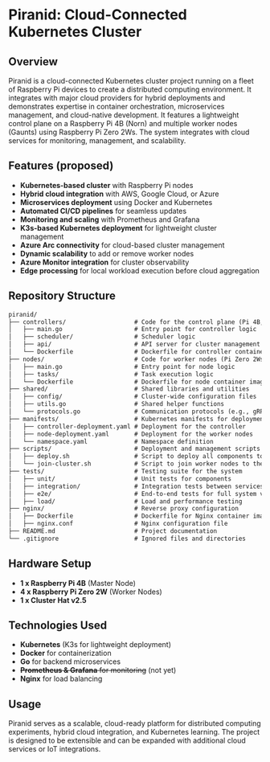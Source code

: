 # Piranid: Cloud-Connected Kubernetes Cluster

## Overview

Piranid is a cloud-connected Kubernetes cluster project running on a fleet of Raspberry Pi devices to create a distributed computing environment. It integrates with major cloud providers for hybrid deployments and demonstrates expertise in container orchestration, microservices management, and cloud-native development. It features a lightweight control plane on a Raspberry Pi 4B (Norn) and multiple worker nodes (Gaunts) using Raspberry Pi Zero 2Ws. The system integrates with cloud services for monitoring, management, and scalability.

## Features (proposed)

- **Kubernetes-based cluster** with Raspberry Pi nodes
- **Hybrid cloud integration** with AWS, Google Cloud, or Azure
- **Microservices deployment** using Docker and Kubernetes
- **Automated CI/CD pipelines** for seamless updates
- **Monitoring and scaling** with Prometheus and Grafana
- **K3s-based Kubernetes deployment** for lightweight cluster management
- **Azure Arc connectivity** for cloud-based cluster management
- **Dynamic scalability** to add or remove worker nodes
- **Azure Monitor integration** for cluster observability
- **Edge processing** for local workload execution before cloud aggregation

## Repository Structure

``` md
piranid/
├── controllers/                   # Code for the control plane (Pi 4B, called Norn)
│   ├── main.go                    # Entry point for controller logic
│   ├── scheduler/                 # Scheduler logic
│   ├── api/                       # API server for cluster management
│   └── Dockerfile                 # Dockerfile for controller container image
├── nodes/                         # Code for worker nodes (Pi Zero 2Ws, called Gaunts)
│   ├── main.go                    # Entry point for node logic
│   ├── tasks/                     # Task execution logic
│   └── Dockerfile                 # Dockerfile for node container image
├── shared/                        # Shared libraries and utilities
│   ├── config/                    # Cluster-wide configuration files
│   ├── utils.go                   # Shared helper functions
│   └── protocols.go               # Communication protocols (e.g., gRPC)
├── manifests/                     # Kubernetes manifests for deployment
│   ├── controller-deployment.yaml # Deployment for the controller
│   ├── node-deployment.yaml       # Deployment for the worker nodes
│   └── namespace.yaml             # Namespace definition
├── scripts/                       # Deployment and management scripts
│   ├── deploy.sh                  # Script to deploy all components to K8s
│   └── join-cluster.sh            # Script to join worker nodes to the cluster
├── tests/                         # Testing suite for the system
│   ├── unit/                      # Unit tests for components
│   ├── integration/               # Integration tests between services
│   ├── e2e/                       # End-to-end tests for full system validation
│   ├── load/                      # Load and performance testing
├── nginx/                         # Reverse proxy configuration
│   ├── Dockerfile                 # Dockerfile for Nginx container image
│   ├── nginx.conf                 # Nginx configuration file
├── README.md                      # Project documentation
└── .gitignore                     # Ignored files and directories
```

## Hardware Setup

- **1 x Raspberry Pi 4B** (Master Node)
- **4 x Raspberry Pi Zero 2W** (Worker Nodes)
- **1 x Cluster Hat v2.5**

## Technologies Used

- **Kubernetes** (K3s for lightweight deployment)
- **Docker** for containerization
- **Go** for backend microservices
- ~~**Prometheus & Grafana** for monitoring~~ (not yet)
- **Nginx** for load balancing

## Usage

Piranid serves as a scalable, cloud-ready platform for distributed computing experiments, hybrid cloud integration, and Kubernetes learning. The project is designed to be extensible and can be expanded with additional cloud services or IoT integrations.

